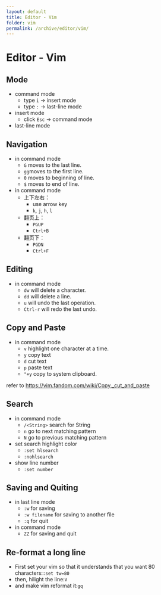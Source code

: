 ```yaml
---
layout: default
title: Editor - Vim
folder: vim
permalink: /archive/editor/vim/
---
```


# Editor - Vim

## Mode

- command mode
  - type `i` -> insert mode
  - type `:` -> last-line mode
- insert mode
  - click `Esc` -> command mode
- last-line mode

## Navigation

- in command mode
  - `G` moves to the last line.
  - `gg`moves to the first line.
  - `0` moves to beginning of line.
  - `$` moves to end of line.
- in command mode
  - 上下左右：
    - use arrow key
    - `k`, `j`, `h`, `l`
  - 翻页上：
    - `PGUP`
    - `Ctrl+B`
  - 翻页下：
    - `PGDN`
    - `Ctrl+F`

## Editing

- in command mode
  - `dw` will delete a character.
  - `dd` will delete a line.
  - `u` will undo the last operation.
  - `Ctrl-r` will redo the last undo.

## Copy and Paste

- in command mode
  - `v` highlight one character at a time.
  - `y` copy text
  - `d` cut text
  - `p` paste text
  - `"+y` copy to system clipboard. 

refer to <https://vim.fandom.com/wiki/Copy,_cut_and_paste>

## Search

- in command mode
  - `/<String>` search for String
  - `n` go to next matching pattern
  - `N` go to previous matching pattern
- set search highlight color
  - `:set hlsearch`
  - `:nohlsearch`
- show line number
  - `:set number`

## Saving and Quiting

- in last line mode
  - `:w` for saving
  - `:w filename` for saving to another file
  - `:q` for quit
- in command mode
  - `ZZ` for saving and quit

## Re-format a long line

- First set your vim so that it understands that you want 80 characters:`:set tw=80`
- then, hilight the line:`V`
- and make vim reformat it:`gq`
